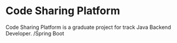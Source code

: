 # Code Sharing Platform
 Code Sharing Platform is a graduate project for track Java Backend Developer.
 /Spring Boot

